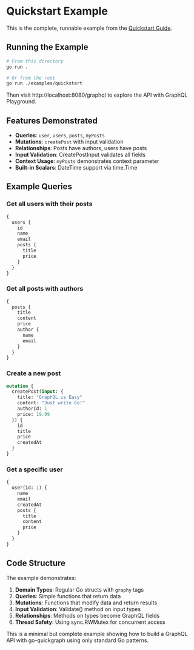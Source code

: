 # Quickstart Example

This is the complete, runnable example from the [Quickstart Guide](../../docs/QUICKSTART.md).

## Running the Example

```bash
# From this directory
go run .

# Or from the root
go run ./examples/quickstart
```

Then visit http://localhost:8080/graphql to explore the API with GraphQL Playground.

## Features Demonstrated

- **Queries**: `user`, `users`, `posts`, `myPosts`
- **Mutations**: `createPost` with input validation
- **Relationships**: Posts have authors, users have posts
- **Input Validation**: CreatePostInput validates all fields
- **Context Usage**: `myPosts` demonstrates context parameter
- **Built-in Scalars**: DateTime support via time.Time

## Example Queries

### Get all users with their posts
```graphql
{
  users {
    id
    name
    email
    posts {
      title
      price
    }
  }
}
```

### Get all posts with authors
```graphql
{
  posts {
    title
    content
    price
    author {
      name
      email
    }
  }
}
```

### Create a new post
```graphql
mutation {
  createPost(input: {
    title: "GraphQL is Easy"
    content: "Just write Go!"
    authorId: 1
    price: 19.99
  }) {
    id
    title
    price
    createdAt
  }
}
```

### Get a specific user
```graphql
{
  user(id: 1) {
    name
    email
    createdAt
    posts {
      title
      content
      price
    }
  }
}
```

## Code Structure

The example demonstrates:

1. **Domain Types**: Regular Go structs with `graphy` tags
2. **Queries**: Simple functions that return data
3. **Mutations**: Functions that modify data and return results
4. **Input Validation**: Validate() method on input types
5. **Relationships**: Methods on types become GraphQL fields
6. **Thread Safety**: Using sync.RWMutex for concurrent access

This is a minimal but complete example showing how to build a GraphQL API with go-quickgraph using only standard Go patterns.